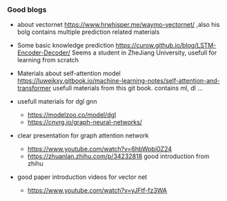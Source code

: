 ### Good blogs
 - about vectornet https://www.hrwhisper.me/waymo-vectornet/ ,also his bolg contains multiple prediction related materials
 - Some basic  knowledge prediction https://curow.github.io/blog/LSTM-Encoder-Decoder/ Seems a student in ZheJiang University, 
  usefull for learning from scratch
  - Materials about self-attention model https://luweikxy.gitbook.io/machine-learning-notes/self-attention-and-transformer
    usefull materials from this git book. contains ml, dl ...
    
 - usefull materials for dgl gnn 
    - https://modelzoo.co/model/dgl
    - https://cnvrg.io/graph-neural-networks/
 - clear presentation for graph attention network
    - https://www.youtube.com/watch?v=6hbWpbi0Z24
    - https://zhuanlan.zhihu.com/p/34232818 good introduction from zhihu
 
  - good paper introduction  videos for vector net 
    - https://www.youtube.com/watch?v=yJFtf-fz3WA
